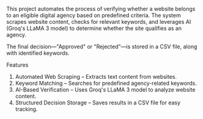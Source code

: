 This project automates the process of verifying whether a website belongs to an eligible digital agency based on predefined criteria. The system scrapes website content, checks for relevant keywords, and leverages AI (Groq's LLaMA 3 model) to determine whether the site qualifies as an agency.

The final decision—"Approved" or "Rejected"—is stored in a CSV file, along with identified keywords.

Features
1. Automated Web Scraping – Extracts text content from websites.
2. Keyword Matching – Searches for predefined agency-related keywords.
3. AI-Based Verification – Uses Groq's LLaMA 3 model to analyze website content.
4. Structured Decision Storage – Saves results in a CSV file for easy tracking.
